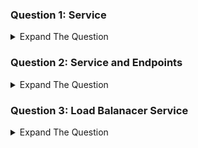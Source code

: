 ### Question 1: Service

<details><summary>Expand The Question </summary>
<p>

Create a deployment named pinelabs-service. The deployment should have three replicas and the image should be based on nginx. Create a service based on NodePort. The service port should be 8080. Verify if you are able to see the index.html of Nginx from service port.

</details>

### Question 2: Service and Endpoints

<details><summary>Expand The Question </summary>
<p>

Create a deployment named deployment-manual. Launch 3 replicas of nginx image. Create a service named service-manual. Create an endpoint with the IP address of all the pods of deployment-manual and associate it with service-manual. Verify the endpoints of the service to check if IP addresses have been populated.
</details>

### Question 3: Load Balanacer Service

<details><summary>Expand The Question </summary>
<p>

Create a deployment named pinelabs-dmz. There should be 2 replicas of nginx image as part of the deployment. Create a service name service-elb and it should be based on LoadBalancer type. The Load Balancer should list on Port 80. Once launched, verify that the nginx default page load when you open the Load Balancer IP in browser.

</details>
